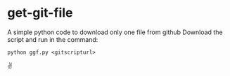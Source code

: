 # get-git-file
A simple python code to download only one file from github
Download the script and run in the command: 

`python ggf.py <gitscripturl>`
  
✌
